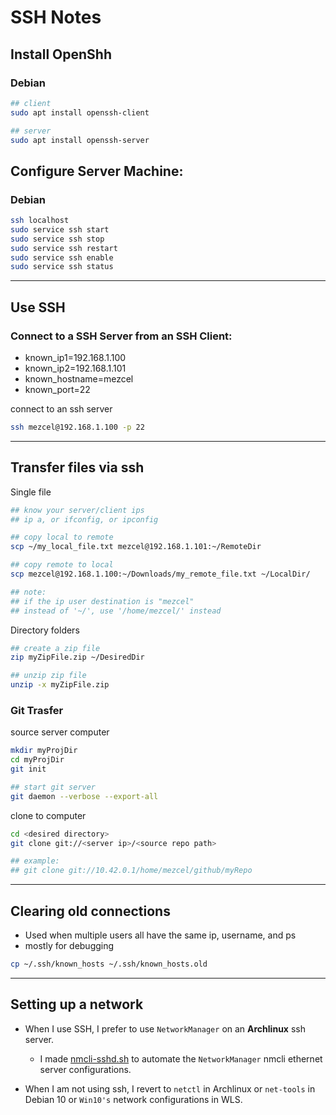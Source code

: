 # SSH Notes

## Install OpenShh

### Debian

```sh
## client
sudo apt install openssh-client

## server
sudo apt install openssh-server
```

## Configure Server Machine:

### Debian

```sh
ssh localhost
sudo service ssh start
sudo service ssh stop
sudo service ssh restart
sudo service ssh enable
sudo service ssh status
```

---

## Use SSH

### Connect to a SSH Server from an SSH Client:

- known_ip1=192.168.1.100
- known_ip2=192.168.1.101
- known_hostname=mezcel
- known_port=22

connect to an ssh server
```sh
ssh mezcel@192.168.1.100 -p 22
```

---

## Transfer files via ssh

Single file
```sh
## know your server/client ips
## ip a, or ifconfig, or ipconfig

## copy local to remote
scp ~/my_local_file.txt mezcel@192.168.1.101:~/RemoteDir

## copy remote to local
scp mezcel@192.168.1.100:~/Downloads/my_remote_file.txt ~/LocalDir/

## note:
## if the ip user destination is "mezcel"
## instead of '~/', use '/home/mezcel/' instead
```

Directory folders
```sh
## create a zip file
zip myZipFile.zip ~/DesiredDir

## unzip zip file
unzip -x myZipFile.zip
```

### Git Trasfer

source server computer
```sh
mkdir myProjDir
cd myProjDir
git init

## start git server
git daemon --verbose --export-all
```

clone to computer
```sh
cd <desired directory>
git clone git://<server ip>/<source repo path>

## example:
## git clone git://10.42.0.1/home/mezcel/github/myRepo
```

---

## Clearing old connections

* Used when multiple users all have the same ip, username, and ps
* mostly for debugging

```sh
cp ~/.ssh/known_hosts ~/.ssh/known_hosts.old
```
---

## Setting up a network

* When I use SSH, I prefer to use ```NetworkManager``` on an **Archlinux** ssh server.
	* I made [nmcli-sshd.sh](https://github.com/mezcel/simple-respin/blob/master/arch-files/network_manager_scripts/nmcli-sshd.sh) to automate the ```NetworkManager``` nmcli ethernet server configurations.

* When I am not using ssh, I revert to ```netctl``` in Archlinux or ```net-tools``` in Debian 10 or ```Win10's``` network configurations in WLS.
